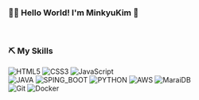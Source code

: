 ### 💁🏻 Hello World! I'm MinkyuKim 👋

<br />

<h3> ⛏️ My Skills </h3>

![HTML5](https://img.shields.io/badge/-HTML5-F05032?style=for-the-badge&logo=html5&logoColor=ffffff)
![CSS3](https://img.shields.io/badge/-CSS3-007ACC?style=for-the-badge&logo=css3)
![JavaScript](https://img.shields.io/badge/-JavaScript-%23F7DF1C?style=for-the-badge&logo=javascript&logoColor=000000&labelColor=%23F7DF1C&color=%23FFCE5A)
<br/>
![JAVA](https://img.shields.io/badge/Java-007396?style=for-the-badge&logo=Java&logoColor=white)
![SPING_BOOT](https://img.shields.io/badge/Spring-6DB33F?style=for-the-badge&logo=Spring&logoColor=white)
![PYTHON](https://img.shields.io/badge/Python-3776AB?style=for-the-badge&logo=Python&logoColor=white)
![AWS](https://img.shields.io/badge/-AWS-43853d?style=for-the-badge&logo=AmazonAWS&logoColor=white)
![MaraiDB](https://img.shields.io/badge/MariaDB-003545?style=for-the-badge&logo=MariaDB&logoColor=white)
<br/>
![Git](https://img.shields.io/badge/-Git-F05032?style=for-the-badge&logo=git&logoColor=ffffff)
![Docker](https://img.shields.io/badge/-Docker-46a2f1?style=for-the-badge&logo=docker&logoColor=ffffff)

<br/>
